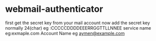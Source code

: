 # webmail-authenticator

first get the secret key from your mail account
now add the secret key normally 24(char) eg :CCCCCDDDDEEERRGGTTLLNNEE
service name eg:exmaple.com
Account Name eg aymen@example.com
